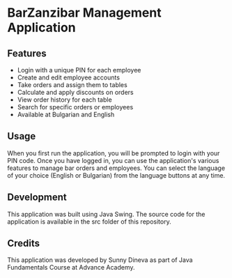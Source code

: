 # **BarZanzibar Management Application**

## **Features**
- Login with a unique PIN for each employee
- Create and edit employee accounts
- Take orders and assign them to tables
- Calculate and apply discounts on orders
- View order history for each table
- Search for specific orders or employees
- Available at Bulgarian and English

## **Usage**
When you first run the application, you will be prompted to login with your PIN code. Once you have logged in, you can use the application's various features to manage bar orders and employees.
You can select the language of your choice (English or Bulgarian) from the language buttons at any time.

## **Development**
This application was built using Java Swing. The source code for the application is available in the src folder of this repository.

## **Credits**
This application was developed by Sunny Dineva as part of Java Fundamentals Course at Advance Academy.
